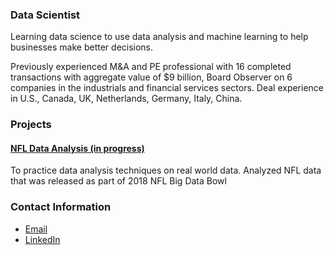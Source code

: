 ### Data Scientist

Learning data science to use data analysis and machine learning to help businesses make better decisions. 

Previously experienced M&A and PE professional with 16 completed transactions with aggregate value of $9 billion, Board Observer on 6 companies in the industrials and financial services sectors. Deal experience in U.S., Canada, UK, Netherlands, Germany, Italy, China.

### Projects

#### [NFL Data Analysis (in progress)](https://colab.research.google.com/drive/1Dy3kgulphr7KSCcx_x-_Uw687nEOjEwG) 
To practice data analysis techniques on real world data. Analyzed NFL data that was released as part of 2018 NFL Big Data Bowl

### Contact Information
- [Email](mailto:donw385@gmail.com)
- [LinkedIn](https://www.linkedin.com/in/dongweiwang/)
